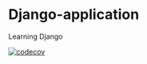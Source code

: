 # Django-application
Learning Django

[![codecov](https://codecov.io/gh/himanshu9345/Django-application/branch/master_with_testcases/graph/badge.svg)](https://codecov.io/gh/himanshu9345/Django-application)
